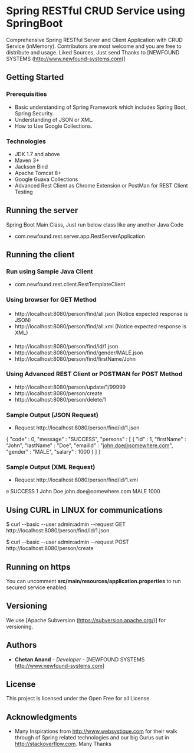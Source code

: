 # Spring RESTful CRUD Service using SpringBoot
Comprehensive Spring RESTful Server and Client Application with CRUD Service (inMemory). Contributors are most welcome and you are free to distribute and usage. Liked Sources, Just send Thanks to [NEWFOUND SYSTEMS (http://www.newfound-systems.com)]

## Getting Started

### Prerequisities
* Basic understanding of Spring Framework which includes Spring Boot, Spring Security.
* Understanding of JSON or XML.
* How to Use Google Collections.

### Technologies
* JDK 1.7 and above
* Maven 3+
* Jackson Bind
* Apache Tomcat 8+
* Google Guava Collections
* Advanced Rest Client as Chrome Extension or PostMan for REST Client Testing

## Running the server
Spring Boot Main Class, Just run below class like any another Java Code
* com.newfound.rest.server.app.RestServerApplication

## Running the client
### Run using Sample Java Client
* com.newfound.rest.client.RestTemplateClient

### Using browser for GET Method
####
* http://localhost:8080/person/find/all.json (Notice expected response is JSON)
* http://localhost:8080/person/find/all.xml (Notice expected response is XML)
####
* http://localhost:8080/person/find/id/1.json
* http://localhost:8080/person/find/gender/MALE.json
* http://localhost:8080/person/find/firstName/John

### Using Advanced REST Client or POSTMAN for POST Method
* http://localhost:8080/person/update/1/99999
* http://localhost:8080/person/create
* http://localhost:8080/person/delete/1

### Sample Output (JSON Request)
* Request http://localhost:8080/person/find/id/1.json

{
  "code" : 0,
  "message" : "SUCCESS",
  "persons" : [ {
    "id" : 1,
    "firstName" : "John",
    "lastName" : "Doe",
    "emailId" : "john.doe@somewhere.com",
    "gender" : "MALE",
    "salary" : 1000
  } ]
}

### Sample Output (XML Request)
* Request http://localhost:8080/person/find/id/1.xml

<?xml version="1.0" encoding="UTF-8" standalone="true"?>
<persons>
  <code>0</code>
  <message>SUCCESS</message>
  <person>
    <id>1</id>
    <firstName>John</firstName>
    <lastName>Doe</lastName>
    <emailId>john.doe@somewhere.com</emailId>
    <gender>MALE</gender>
    <salary>1000</salary>
  </person>
</persons>

## Using CURL in LINUX for communications
$ curl --basic --user admin:admin --request GET http://localhost:8080/person/find/id/1.json

$ curl --basic --user admin:admin --request POST http://localhost:8080/person/create

## Running on https
You can uncomment **src/main/resources/application.properties** to run secured service enabled

## Versioning
We use [Apache Subversion (https://subversion.apache.org/)] for versioning. 

## Authors
* **Chetan Anand** - *Developer* - [NEWFOUND SYSTEMS http://www.newfound-systems.com]

## License
This project is licensed under the Open Free for all License.

## Acknowledgments
* Many Inspirations from http://www.websystique.com for their walk through of Spring related technologies and our big Gurus out in http://stackoverflow.com. Many Thanks
